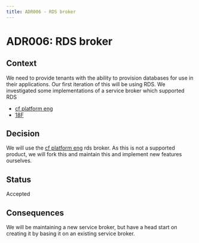 ```yaml
---
title: ADR006 - RDS broker
---
```


# ADR006: RDS broker

## Context

We need to provide tenants with the ability to provision databases for use in
their applications. Our first iteration of this will be using RDS.
We investigated some implementations of a service broker which supported RDS

 - [cf platform eng](https://github.com/cf-platform-eng/rds-broker)
 - [18F](https://github.com/18F/rds-service-broker)

## Decision

We will use the [cf platform eng](https://github.com/cf-platform-eng/rds-broker)
rds broker. As this is not a supported product, we will fork this and maintain
this and implement new features ourselves.

## Status

Accepted

## Consequences

We will be maintaining a new service broker, but have a head start on creating
it by basing it on an existing service broker.
